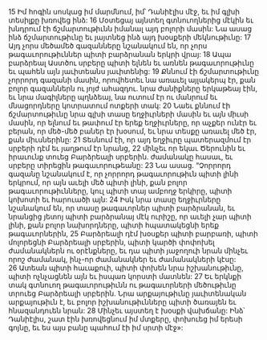 15 Իմ հոգին սոսկաց իմ մարմնում, իմ՝ Դանիէլիս մէջ, եւ իմ գլխի տեսիլքը խռովեց ինձ: 16 Մօտեցայ այնտեղ գտնուողներից մէկին եւ խնդրում էի ճշմարտութիւնն իմանալ այդ բոլորի մասին: Նա ասաց ինձ ճշմարտութիւնը եւ յայտնեց ինձ այդ խօսքերի մեկնութիւնը:
17 Այդ չորս մեծամեծ գազանները նշանակում են, որ չորս թագաւորութիւններ պիտի բարձրանան երկրի վրայ: 18 Ապա բարձրեալ Աստծու սրբերը պիտի ելնեն եւ առնեն թագաւորութիւնը եւ պահեն այն յաւիտեանս յաւիտենից: 19 Քննում էի ճշմարտութիւնը չորրորդ գազանի մասին, որովհետեւ նա առաւել այլակերպ էր, քան բոլոր գազաններն ու յոյժ ահազդու. նրա ժանիքները երկաթեայ էին, եւ նրա մագիլները պղնձեայ, նա ուտում էր ու մանրում եւ մնացորդները կոտրատում ոտքերի տակ: 20 Նաեւ քննում էի ճշմարտութիւնը նրա գլխի տասը եղջիւրների մասին եւ այն միւսի մասին, որ ելնում եւ թափում էր երեք եղջիւրները, որ աչքեր ունէր եւ բերան, որ մեծ-մեծ բաներ էր խօսում, եւ նրա տեսքը առաւել մեծ էր, քան միւսներինը: 21 Տեսնում էի, որ այդ եղջիւրը պատերազմում էր սրբերի դէմ եւ յաղթում էր նրանց, 22 մինչեւ որ եկաւ Ծերունին եւ իրաւունք տուեց Բարձրեալի սրբերին. ժամանակը հասաւ, եւ սրբերը տիրեցին թագաւորութեանը: 23 Նա ասաց. “Չորրորդ գազանը նշանակում է, որ չորրորդ թագաւորութիւն պիտի լինի երկրում, որ այն աւելի մեծ պիտի լինի, քան բոլոր թագաւորութիւնները, կուլ պիտի տայ ամբողջ երկիրը, պիտի կոխոտի եւ հարուածի այն:
24 Իսկ նրա տասը եղջիւրները նշանակում են, որ տասը թագաւորներ պիտի բարձրանան, եւ նրանցից յետոյ պիտի բարձրանայ մէկ ուրիշը, որ աւելի չար պիտի լինի, քան բոլոր նախորդները, պիտի հպատակեցնի երեք թագաւորներին, 25 Բարձրեալի դէմ խօսքեր պիտի բարբառի, պիտի մոլորեցնի Բարձրեալի սրբերին, պիտի կարծի փոփոխել ժամանակներն ու օրէնքները, եւ դա պիտի յաջողուի նրան մինչեւ որոշ ժամանակ, ինչ-որ ժամանակներ եւ ժամանակների կէսը: 26 Ատեան պիտի հաւաքուի, պիտի փոխեն նրա իշխանութիւնը, պիտի ոչնչացնեն այն եւ իսպառ կորստի մատնեն: 27 Եւ երկնքի տակ գտնուող թագաւորութիւնն ու թագաւորների մեծութիւնը տրուեց Բարձրեալի սրբերին. Նրա արքայութիւնը յաւիտենական արքայութիւն է, եւ բոլոր իշխանութիւնները պիտի ծառայեն եւ հնազանդուեն նրան: 28 Մինչեւ այստեղ է խօսքի վախճանը: Ինձ՝ Դանիէլիս, շատ էին խռովեցնում իմ մտքերը, փոխուեց իմ երեսի գոյնը, եւ ես այս բանը պահում էի իմ սրտի մէջ»:
